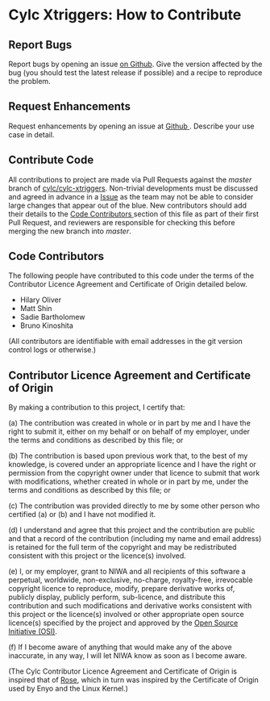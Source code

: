 # Cylc Xtriggers: How to Contribute

## Report Bugs

Report bugs by opening an issue [on 
Github](https://github.com/cylc/cylc-xtriggers/issues). Give the version
affected by the bug (you should test the latest release if possible) and a
recipe to reproduce the problem.

## Request Enhancements

Request enhancements by opening an issue at [Github
](https://github.com/cylc/cylc-xtriggers/issues). Describe your use case in
detail.

## Contribute Code

All contributions to project are made via Pull Requests against the *master*
branch of [cylc/cylc-xtriggers](https://github.com/cylc/cylc-xtriggers).
Non-trivial developments must be discussed and agreed in advance in a
[Issue](https://github.com/cylc/cylc-xtriggers/issues) as the team may not
be able to consider large changes that appear out of the blue. New
contributors should add their details to the [Code Contributors
](#code-contributors) section of this file as part of their first Pull
Request, and reviewers are responsible for checking this before merging the
new branch into *master*. 

## Code Contributors

The following people have contributed to this code under the terms of
the Contributor Licence Agreement and Certificate of Origin detailed
below.

 - Hilary Oliver
 - Matt Shin
 - Sadie Bartholomew
 - Bruno Kinoshita

(All contributors are identifiable with email addresses in the git version
control logs or otherwise.)

## Contributor Licence Agreement and Certificate of Origin

By making a contribution to this project, I certify that:

(a) The contribution was created in whole or in part by me and I have
    the right to submit it, either on my behalf or on behalf of my
    employer, under the terms and conditions as described by this file;
    or

(b) The contribution is based upon previous work that, to the best of
    my knowledge, is covered under an appropriate licence and I have
    the right or permission from the copyright owner under that licence
    to submit that work with modifications, whether created in whole or
    in part by me, under the terms and conditions as described by
    this file; or

(c) The contribution was provided directly to me by some other person
    who certified (a) or (b) and I have not modified it.

(d) I understand and agree that this project and the contribution
    are public and that a record of the contribution (including my
    name and email address) is retained for the full term of
    the copyright and may be redistributed consistent with this project
    or the licence(s) involved.

(e) I, or my employer, grant to NIWA and all recipients of
    this software a perpetual, worldwide, non-exclusive, no-charge,
    royalty-free, irrevocable copyright licence to reproduce, modify,
    prepare derivative works of, publicly display, publicly perform,
    sub-licence, and distribute this contribution and such modifications
    and derivative works consistent with this project or the licence(s)
    involved or other appropriate open source licence(s) specified by
    the project and approved by the
    [Open Source Initiative (OSI)](http://www.opensource.org/).

(f) If I become aware of anything that would make any of the above
    inaccurate, in any way, I will let NIWA know as soon as
    I become aware.

(The Cylc Contributor Licence Agreement and Certificate of Origin is
inspired that of [Rose](https://github.com/metomi/rose), which in turn was
inspired by the Certificate of Origin used by Enyo and the Linux Kernel.)
